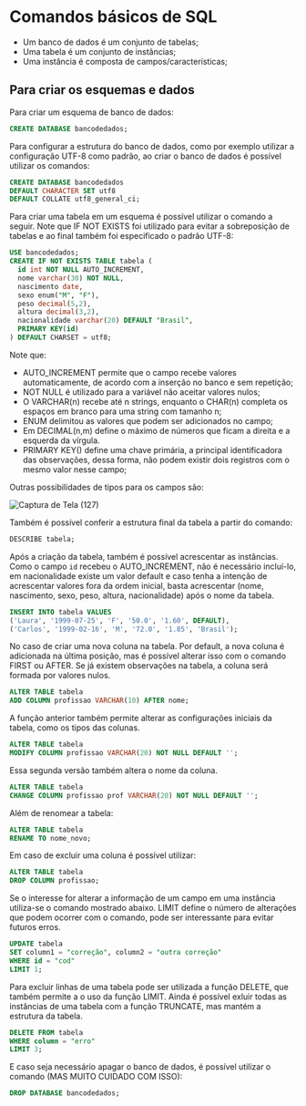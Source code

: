 # Comandos básicos de SQL

- Um banco de dados é um conjunto de tabelas;
- Uma tabela é um conjunto de instâncias;
- Uma instância é composta de campos/características;

## Para criar os esquemas e dados

Para criar um esquema de banco de dados:

``` sql
CREATE DATABASE bancodedados; 
```

Para configurar a estrutura do banco de dados, como por exemplo utilizar a configuração UTF-8 como padrão, ao criar o banco de dados é possível utilizar os comandos:

``` sql
CREATE DATABASE bancodedados
DEFAULT CHARACTER SET utf8
DEFAULT COLLATE utf8_general_ci;
```

Para criar uma tabela em um esquema é possível utilizar o comando a seguir. Note que IF NOT EXISTS foi utilizado para evitar a sobreposição de tabelas e ao final também foi especificado o padrão UTF-8:

``` sql
USE bancodedados; 
CREATE IF NOT EXISTS TABLE tabela (
  id int NOT NULL AUTO_INCREMENT,
  nome varchar(30) NOT NULL,
  nascimento date,
  sexo enum("M", "F"),
  peso decimal(5,2),
  altura decimal(3,2),
  nacionalidade varchar(20) DEFAULT "Brasil",
  PRIMARY KEY(id)
) DEFAULT CHARSET = utf8;
```

Note que:

- AUTO_INCREMENT permite que o campo recebe valores automaticamente, de acordo com a inserção no banco e sem repetição;
- NOT NULL é utilizado para a variável não aceitar valores nulos;
- O VARCHAR(n) recebe até n strings, enquanto o CHAR(n) completa os espaços em branco para uma string com tamanho n;
- ENUM delimitou as valores que podem ser adicionados no campo;
- Em DECIMAL(n,m) define o máximo de números que ficam a direita e a esquerda da vírgula. 
- PRIMARY KEY() define uma chave primária, a principal identificadora das observações, dessa forma, não podem existir dois registros com o mesmo valor nesse campo;

Outras possibilidades de tipos para os campos são:

![Captura de Tela (127)](https://user-images.githubusercontent.com/57160675/167003960-6957a2b8-b5b8-4c48-8a3a-7fe7a9d5f936.png)

Também é possível conferir a estrutura final da tabela a partir do comando:

``` sql
DESCRIBE tabela; 
```
Após a criação da tabela, também é possível acrescentar as instâncias. Como o campo `id` recebeu o AUTO_INCREMENT, não é necessário incluí-lo, em nacionalidade existe um valor default e caso tenha a intenção de acrescentar valores fora da ordem inicial, basta acrescentar (nome, nascimento, sexo, peso, altura, nacionalidade) após o nome da tabela.

``` sql
INSERT INTO tabela VALUES
('Laura', '1999-07-25', 'F', '50.0', '1.60', DEFAULT),
('Carlos', '1999-02-16', 'M', '72.0', '1.85', 'Brasil');
```

No caso de criar uma nova coluna na tabela. Por default, a nova coluna é adicionada na última posição, mas é possível alterar isso com o comando FIRST ou AFTER. Se já existem observações na tabela, a coluna será formada por valores nulos.

``` sql
ALTER TABLE tabela
ADD COLUMN profissao VARCHAR(10) AFTER nome;
```

A função anterior também permite alterar as configurações iniciais da tabela, como os tipos das colunas.

``` sql
ALTER TABLE tabela
MODIFY COLUMN profissao VARCHAR(20) NOT NULL DEFAULT '';
```

Essa segunda versão também altera o nome da coluna.

``` sql
ALTER TABLE tabela
CHANGE COLUMN profissao prof VARCHAR(20) NOT NULL DEFAULT '';
```

Além de renomear a tabela:

``` sql
ALTER TABLE tabela
RENAME TO nome_novo;
```

Em caso de excluir uma coluna é possível utilizar:

``` sql
ALTER TABLE tabela
DROP COLUMN profissao;
```

Se o interesse for alterar a informação de um campo em uma instância utiliza-se o comando mostrado abaixo.  LIMIT define o número de alterações que podem ocorrer com o comando, pode ser interessante para evitar futuros erros.

``` sql
UPDATE tabela
SET column1 = "correção", column2 = "outra correção"
WHERE id = "cod"
LIMIT 1;
```

Para excluir linhas de uma tabela pode ser utilizada a função DELETE, que também permite a o uso da função LIMIT. Ainda é possível exluir todas as instâncias de uma tabela com a função TRUNCATE, mas mantém a estrutura da tabela.

``` sql
DELETE FROM tabela
WHERE column = "erro"
LIMIT 3;
```

E caso seja necessário apagar o banco de dados, é possível utilizar o comando (MAS MUITO CUIDADO COM ISSO):

``` sql
DROP DATABASE bancodedados; 
```





